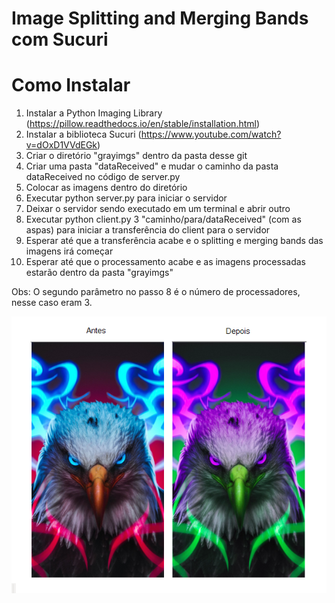 # Image Splitting and Merging Bands com Sucuri

# Como Instalar

1) Instalar a Python Imaging Library (https://pillow.readthedocs.io/en/stable/installation.html) 
2) Instalar a biblioteca Sucuri (https://www.youtube.com/watch?v=dOxD1VVdEGk)
3) Criar o diretório "grayimgs" dentro da pasta desse git
4) Criar uma pasta "dataReceived" e mudar o caminho da pasta dataReceived no código de server.py
5) Colocar as imagens dentro do diretório 
6) Executar python server.py para iniciar o servidor
7) Deixar o servidor sendo executado em um terminal e abrir outro
8) Executar python client.py 3 "caminho/para/dataReceived" (com as aspas) para iniciar a transferência do client para o servidor
9) Esperar até que a transferência acabe e o splitting e merging bands das imagens irá começar
10) Esperar até que o processamento acabe e as imagens processadas estarão dentro da pasta "grayimgs"

Obs: O segundo parâmetro no passo 8 é o número de processadores, nesse caso eram 3.

![alt text](https://github.com/renanbaqui/sistdist/blob/main/processing.png)
